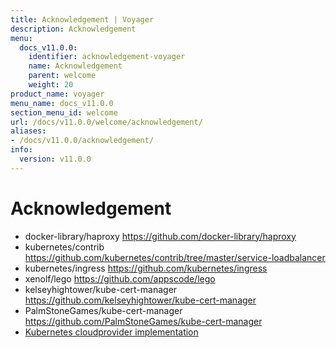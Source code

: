 ```yaml
---
title: Acknowledgement | Voyager
description: Acknowledgement
menu:
  docs_v11.0.0:
    identifier: acknowledgement-voyager
    name: Acknowledgement
    parent: welcome
    weight: 20
product_name: voyager
menu_name: docs_v11.0.0
section_menu_id: welcome
url: /docs/v11.0.0/welcome/acknowledgement/
aliases:
- /docs/v11.0.0/acknowledgement/
info:
  version: v11.0.0
---
```


# Acknowledgement

 - docker-library/haproxy https://github.com/docker-library/haproxy
 - kubernetes/contrib https://github.com/kubernetes/contrib/tree/master/service-loadbalancer
 - kubernetes/ingress https://github.com/kubernetes/ingress
 - xenolf/lego https://github.com/appscode/lego
 - kelseyhightower/kube-cert-manager https://github.com/kelseyhightower/kube-cert-manager
 - PalmStoneGames/kube-cert-manager https://github.com/PalmStoneGames/kube-cert-manager
 - [Kubernetes cloudprovider implementation](https://github.com/kubernetes/kubernetes/tree/master/pkg/cloudprovider)
